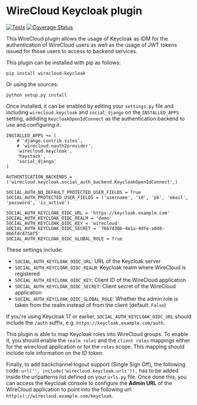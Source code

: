 # WireCloud Keycloak plugin

[![Tests](https://github.com/Ficodes/wirecloud-keycloak/actions/workflows/tests.yml/badge.svg)](https://github.com/Ficodes/wirecloud-keycloak/actions/workflows/tests.yml)
[![Coverage Status](https://coveralls.io/repos/github/Ficodes/wirecloud-keycloak/badge.svg?branch=master)](https://coveralls.io/github/Ficodes/wirecloud-keycloak?branch=master)

This WireCloud plugin allows the usage of Keycloak as IDM for the authentication of WireCloud
users as well as the usage of JWT tokens issued for those users to access to backend services.

This plugin can be installed with pip as follows:

```
pip install wirecloud-keycloak
```

Or using the sources:

```
python setup.py install
```

Once installed, it can be enabled by editing your `settings.py` file and including `wirecloud.keycloak` and `social_django` on the `INSTALLED_APPS` setting, addiding `KeycloakOpenIdConnect` as the authentication backend to use and configuring it.

```
INSTALLED_APPS += (
    # 'django.contrib.sites',
    # 'wirecloud.oauth2provider',
    'wirecloud.keycloak',
    'haystack',
    'social_django'
)

AUTHENTICATION_BACKENDS = ('wirecloud.keycloak.social_auth_backend.KeycloakOpenIdConnect',)

SOCIAL_AUTH_NO_DEFAULT_PROTECTED_USER_FIELDS = True
SOCIAL_AUTH_PROTECTED_USER_FIELDS = ('username', 'id', 'pk', 'email', 'password', 'is_active')

SOCIAL_AUTH_KEYCLOAK_OIDC_URL = 'https://keycloak.example.com'
SOCIAL_AUTH_KEYCLOAK_OIDC_REALM = 'demo'
SOCIAL_AUTH_KEYCLOAK_OIDC_KEY = 'wirecloud'
SOCIAL_AUTH_KEYCLOAK_OIDC_SECRET = '7667d30b-4e1a-4dfe-a040-0b6fdc4758f5'
SOCIAL_AUTH_KEYCLOAK_OIDC_GLOBAL_ROLE = True
```

These settings include:

* `SOCIAL_AUTH_KEYCLOAK_OIDC_URL`: URL of the Keycloak server
* `SOCIAL_AUTH_KEYCLOAK_OIDC_REALM`: Keycloak realm where WireCloud is registered
* `SOCIAL_AUTH_KEYCLOAK_OIDC_KEY`: Client ID of the WireCloud application
* `SOCIAL_AUTH_KEYCLOAK_OIDC_SECRET`: Client secret of the WireCloud application
* `SOCIAL_AUTH_KEYCLOAK_OIDC_GLOBAL_ROLE`: Whether the admin role is taken from the realm instead of from the client (default: `False`)

If you're using Keycloak 17 or earlier, `SOCIAL_AUTH_KEYCLOAK_OIDC_URL` should include the `/auth` suffix, e.g. `https://keycloak.example.com/auth`.

This plugin is able to map Keycloak roles into WireCloud groups. To enable it, you should enable the `realm roles` and the `client roles` mappings either for the wirecloud application or for the `roles` scope. This mapping should include role information on the ID token.

Finally, to add backchannel logout support (Single Sign Off), the following code: `url('', include('wirecloud.keycloak.urls')),` has to be added inside the urlpatterns list defined on your `urls.py` file. Once done this, you can access the Keycloak console to configure the **Admin URL** of the WireCloud application to point into the following url: `http(s)://wirecloud.example.com/keycloak`.
